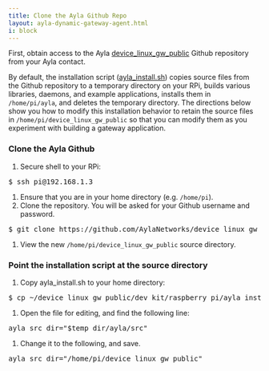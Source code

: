 ```yaml
---
title: Clone the Ayla Github Repo
layout: ayla-dynamic-gateway-agent.html
i: block
---
```


First, obtain access to the Ayla [device_linux_gw_public](https://github.com/AylaNetworks/device_linux_gw_public) Github repository from your Ayla contact.

By default, the installation script ([ayla_install.sh](https://github.com/AylaNetworks/device_linux_gw_public/blob/master/dev_kit/raspberry_pi/ayla_install.sh)) copies source files from the Github repository to a temporary directory on your RPi, builds various libraries, daemons, and example applications, installs them in ```/home/pi/ayla```, and deletes the temporary directory. The directions below show you how to modify this installation behavior to retain the source files in ```/home/pi/device_linux_gw_public``` so that you can modify them as you experiment with building a gateway application. 

### Clone the Ayla Github

1. Secure shell to your RPi:
<pre class="light">
$ ssh pi@192.168.1.3
</pre>
1. Ensure that you are in your home directory (e.g. ```/home/pi```).
1. Clone the repository. You will be asked for your Github username and password.
<pre class="light">
$ git clone https&#58;//github.com/AylaNetworks/device_linux_gw_public.git
</pre>
1. View the new ```/home/pi/device_linux_gw_public``` source directory.

### Point the installation script at the source directory

1. Copy ayla_install.sh to your home directory:
<pre class="light">
$ cp ~/device_linux_gw_public/dev_kit/raspberry_pi/ayla_install.sh ~/ 
</pre>
1. Open the file for editing, and find the following line:
<pre class="light">
ayla_src_dir="$temp_dir/ayla/src"
</pre>
1. Change it to the following, and save.
<pre class="light">
ayla_src_dir="/home/pi/device_linux_gw_public"
</pre>
</ol>
